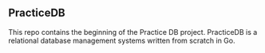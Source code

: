 ## PracticeDB
This repo contains the beginning of the Practice DB project. PracticeDB is a relational database management systems written from scratch in Go.
